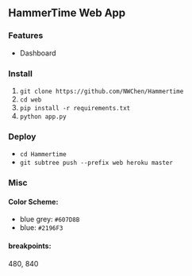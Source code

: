 ## HammerTime Web App
### Features
- Dashboard

### Install
1. `git clone https://github.com/NWChen/Hammertime`
2. `cd web`
3. `pip install -r requirements.txt`
4. `python app.py`

### Deploy
- `cd Hammertime`
- `git subtree push --prefix web heroku master`

### Misc
#### Color Scheme:
- blue grey: `#607D8B`
- blue: `#2196F3`
#### breakpoints:
480, 840